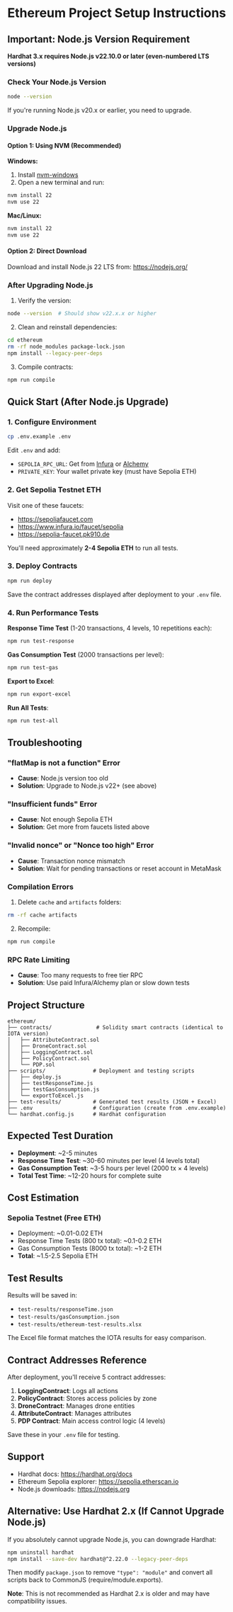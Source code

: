 # Ethereum Project Setup Instructions

## Important: Node.js Version Requirement

**Hardhat 3.x requires Node.js v22.10.0 or later (even-numbered LTS versions)**

### Check Your Node.js Version

```bash
node --version
```

If you're running Node.js v20.x or earlier, you need to upgrade.

### Upgrade Node.js

#### Option 1: Using NVM (Recommended)

**Windows:**
1. Install [nvm-windows](https://github.com/coreybutler/nvm-windows/releases)
2. Open a new terminal and run:
```bash
nvm install 22
nvm use 22
```

**Mac/Linux:**
```bash
nvm install 22
nvm use 22
```

#### Option 2: Direct Download
Download and install Node.js 22 LTS from: https://nodejs.org/

### After Upgrading Node.js

1. Verify the version:
```bash
node --version  # Should show v22.x.x or higher
```

2. Clean and reinstall dependencies:
```bash
cd ethereum
rm -rf node_modules package-lock.json
npm install --legacy-peer-deps
```

3. Compile contracts:
```bash
npm run compile
```

## Quick Start (After Node.js Upgrade)

### 1. Configure Environment

```bash
cp .env.example .env
```

Edit `.env` and add:
- `SEPOLIA_RPC_URL`: Get from [Infura](https://infura.io) or [Alchemy](https://alchemy.com)
- `PRIVATE_KEY`: Your wallet private key (must have Sepolia ETH)

### 2. Get Sepolia Testnet ETH

Visit one of these faucets:
- https://sepoliafaucet.com
- https://www.infura.io/faucet/sepolia
- https://sepolia-faucet.pk910.de

You'll need approximately **2-4 Sepolia ETH** to run all tests.

### 3. Deploy Contracts

```bash
npm run deploy
```

Save the contract addresses displayed after deployment to your `.env` file.

### 4. Run Performance Tests

**Response Time Test** (1-20 transactions, 4 levels, 10 repetitions each):
```bash
npm run test-response
```

**Gas Consumption Test** (2000 transactions per level):
```bash
npm run test-gas
```

**Export to Excel**:
```bash
npm run export-excel
```

**Run All Tests**:
```bash
npm run test-all
```

## Troubleshooting

### "flatMap is not a function" Error
- **Cause**: Node.js version too old
- **Solution**: Upgrade to Node.js v22+ (see above)

### "Insufficient funds" Error
- **Cause**: Not enough Sepolia ETH
- **Solution**: Get more from faucets listed above

### "Invalid nonce" or "Nonce too high" Error
- **Cause**: Transaction nonce mismatch
- **Solution**: Wait for pending transactions or reset account in MetaMask

### Compilation Errors
1. Delete `cache` and `artifacts` folders:
```bash
rm -rf cache artifacts
```

2. Recompile:
```bash
npm run compile
```

### RPC Rate Limiting
- **Cause**: Too many requests to free tier RPC
- **Solution**: Use paid Infura/Alchemy plan or slow down tests

## Project Structure

```
ethereum/
├── contracts/              # Solidity smart contracts (identical to IOTA version)
│   ├── AttributeContract.sol
│   ├── DroneContract.sol
│   ├── LoggingContract.sol
│   ├── PolicyContract.sol
│   └── PDP.sol
├── scripts/               # Deployment and testing scripts
│   ├── deploy.js
│   ├── testResponseTime.js
│   ├── testGasConsumption.js
│   └── exportToExcel.js
├── test-results/          # Generated test results (JSON + Excel)
├── .env                   # Configuration (create from .env.example)
└── hardhat.config.js      # Hardhat configuration
```

## Expected Test Duration

- **Deployment**: ~2-5 minutes
- **Response Time Test**: ~30-60 minutes per level (4 levels total)
- **Gas Consumption Test**: ~3-5 hours per level (2000 tx × 4 levels)
- **Total Test Time**: ~12-20 hours for complete suite

## Cost Estimation

### Sepolia Testnet (Free ETH)

- Deployment: ~0.01-0.02 ETH
- Response Time Tests (800 tx total): ~0.1-0.2 ETH
- Gas Consumption Tests (8000 tx total): ~1-2 ETH
- **Total**: ~1.5-2.5 Sepolia ETH

## Test Results

Results will be saved in:
- `test-results/responseTime.json`
- `test-results/gasConsumption.json`
- `test-results/ethereum-test-results.xlsx`

The Excel file format matches the IOTA results for easy comparison.

## Contract Addresses Reference

After deployment, you'll receive 5 contract addresses:

1. **LoggingContract**: Logs all actions
2. **PolicyContract**: Stores access policies by zone
3. **DroneContract**: Manages drone entities
4. **AttributeContract**: Manages attributes
5. **PDP Contract**: Main access control logic (4 levels)

Save these in your `.env` file for testing.

## Support

- Hardhat docs: https://hardhat.org/docs
- Ethereum Sepolia explorer: https://sepolia.etherscan.io
- Node.js downloads: https://nodejs.org

## Alternative: Use Hardhat 2.x (If Cannot Upgrade Node.js)

If you absolutely cannot upgrade Node.js, you can downgrade Hardhat:

```bash
npm uninstall hardhat
npm install --save-dev hardhat@^2.22.0 --legacy-peer-deps
```

Then modify `package.json` to remove `"type": "module"` and convert all scripts back to CommonJS (require/module.exports).

**Note**: This is not recommended as Hardhat 2.x is older and may have compatibility issues.
